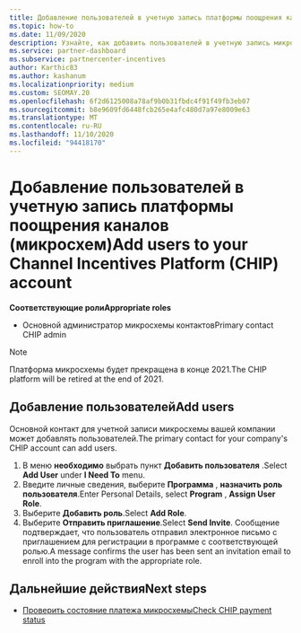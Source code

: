 ```yaml
---
title: Добавление пользователей в учетную запись платформы поощрения каналов (микросхем)
ms.topic: how-to
ms.date: 11/09/2020
description: Узнайте, как добавить пользователей в учетную запись микросхемы.
ms.service: partner-dashboard
ms.subservice: partnercenter-incentives
author: Karthic83
ms.author: kashanum
ms.localizationpriority: medium
ms.custom: SEOMAY.20
ms.openlocfilehash: 6f2d6125008a78af9b0b31fbdc4f91f49fb3eb07
ms.sourcegitcommit: b8e9609fd6448fcb265e4afc480d7a97e8009e63
ms.translationtype: MT
ms.contentlocale: ru-RU
ms.lasthandoff: 11/10/2020
ms.locfileid: "94418170"
---
```

# <a name="add-users-to-your-channel-incentives-platform-chip-account"></a><span data-ttu-id="2c6be-103">Добавление пользователей в учетную запись платформы поощрения каналов (микросхем)</span><span class="sxs-lookup"><span data-stu-id="2c6be-103">Add users to your Channel Incentives Platform (CHIP) account</span></span>

<span data-ttu-id="2c6be-104">**Соответствующие роли**</span><span class="sxs-lookup"><span data-stu-id="2c6be-104">**Appropriate roles**</span></span>

- <span data-ttu-id="2c6be-105">Основной администратор микросхемы контактов</span><span class="sxs-lookup"><span data-stu-id="2c6be-105">Primary contact CHIP admin</span></span>
 
>[!NOTE]
><span data-ttu-id="2c6be-106">Платформа микросхемы будет прекращена в конце 2021.</span><span class="sxs-lookup"><span data-stu-id="2c6be-106">The CHIP platform will be retired at the end of 2021.</span></span>

## <a name="add-users"></a><span data-ttu-id="2c6be-107">Добавление пользователей</span><span class="sxs-lookup"><span data-stu-id="2c6be-107">Add users</span></span>

<span data-ttu-id="2c6be-108">Основной контакт для учетной записи микросхемы вашей компании может добавлять пользователей.</span><span class="sxs-lookup"><span data-stu-id="2c6be-108">The primary contact for your company's CHIP account can add users.</span></span>

1. <span data-ttu-id="2c6be-109">В меню **необходимо** выбрать пункт **Добавить пользователя** .</span><span class="sxs-lookup"><span data-stu-id="2c6be-109">Select **Add User** under **I Need To** menu.</span></span>
2. <span data-ttu-id="2c6be-110">Введите личные сведения, выберите **Программа** , **назначить роль пользователя**.</span><span class="sxs-lookup"><span data-stu-id="2c6be-110">Enter Personal Details, select **Program** , **Assign User Role**.</span></span>
3. <span data-ttu-id="2c6be-111">Выберите **Добавить роль**.</span><span class="sxs-lookup"><span data-stu-id="2c6be-111">Select **Add Role**.</span></span>
4. <span data-ttu-id="2c6be-112">Выберите **Отправить приглашение**.</span><span class="sxs-lookup"><span data-stu-id="2c6be-112">Select **Send Invite**.</span></span>
<span data-ttu-id="2c6be-113">Сообщение подтверждает, что пользователь отправил электронное письмо с приглашением для регистрации в программе с соответствующей ролью.</span><span class="sxs-lookup"><span data-stu-id="2c6be-113">A message confirms the user has been sent an invitation email to enroll into the program with the appropriate role.</span></span>

## <a name="next-steps"></a><span data-ttu-id="2c6be-114">Дальнейшие действия</span><span class="sxs-lookup"><span data-stu-id="2c6be-114">Next steps</span></span>

- [<span data-ttu-id="2c6be-115">Проверить состояние платежа микросхемы</span><span class="sxs-lookup"><span data-stu-id="2c6be-115">Check CHIP payment status</span></span>](chip-payment-status.md)